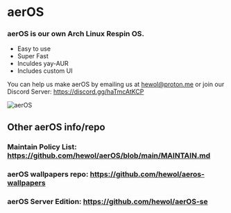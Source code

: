 # aerOS
### aerOS is our own Arch Linux Respin OS.
* Easy to use
* Super Fast
* Inculdes yay-AUR 
* Includes custom UI

You can help us make aerOS by emailing us at hewol@proton.me or join our Discord Server: https://discord.gg/haTmcAtKCP

![aerOS](https://hewol.github.io/assets/img/aeros-pic.png)

## Other aerOS info/repo

### Maintain Policy List: https://github.com/hewol/aerOS/blob/main/MAINTAIN.md
### aerOS wallpapers repo: https://github.com/hewol/aeros-wallpapers
### aerOS Server Edition: https://github.com/hewol/aerOS-se


